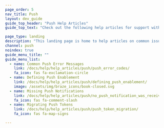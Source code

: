 ```yaml
---
page_order: 5
nav_title: Push
layout: dev_guide
guide_top_header: "Push Help Articles"
guide_top_text: "Check out the following help articles for support with troubleshooting common issues with push messages."

page_type: landing
description: "This landing page is home to help articles on common issues with push messages."
channel: push
noindex: true
guide_menu_title: ""
guide_menu_list:
  - name: Common Push Error Messages
    link: /docs/help/help_articles/push/push_error_codes/
    fa_icon: fas fa-exclamation-circle
  - name: Defining Push Enablement
    link: /docs/help/help_articles/push/defining_push_enablement/
    image: /assets/img/braze_icons/book-closed.svg
  - name: Missing Push Notifications
    link: /docs/help/help_articles/push/no_push_notification_was_received/
    fa_icon: fas fa-comment-slash
  - name: Migrating Push Tokens
    link: /docs/help/help_articles/push/push_token_migration/
    fa_icon: fas fa-map-signs

---
```

